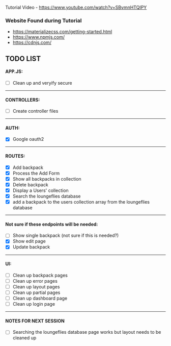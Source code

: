 Tutorial Video - https://www.youtube.com/watch?v=SBvmnHTQIPY



### Website Found during Tutorial
- https://materializecss.com/getting-started.html
- https://www.npmjs.com/
- https://cdnjs.com/



## TODO LIST
#### APP.JS:
- [ ] Clean up and veryify secure
---
#### CONTROLLERS:
- [ ] Create controller files
--- 
#### AUTH:
- [x] Google oauth2 
---
#### ROUTES:
- [x] Add backpack 
- [x] Process the Add Form 
- [x] Show all backpacks in collection
- [x] Delete backpack 
- [x] Display a Users' collection
- [x] Search the loungeflies database
- [x] add a backpack to the users collection array from the loungeflies database
---
#### Not sure if these endpoints will be needed:
- [ ] Show single backpack (not sure if this is needed?)
- [x] Show edit page 
- [x] Update backpack
---
#### UI:
- [ ] Clean up backpack pages
- [ ] Clean up error pages
- [ ] Clean up layout pages
- [ ] Clean up partial pages
- [ ] Clean up dashboard page
- [ ] Clean up login page
---
#### NOTES FOR NEXT SESSION
- [ ] Searching the loungeflies database page works but layout needs to be cleaned up